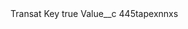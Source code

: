 <?xml version="1.0" encoding="UTF-8"?>
<CustomMetadata xmlns="http://soap.sforce.com/2006/04/metadata" xmlns:xsi="http://www.w3.org/2001/XMLSchema-instance" xmlns:xsd="http://www.w3.org/2001/XMLSchema">
    <label>Transat Key</label>
    <protected>true</protected>
    <values>
        <field>Value__c</field>
        <value xsi:type="xsd:string">445tapexnnxs</value>
    </values>
</CustomMetadata>

